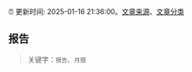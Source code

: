 :alarm_clock: 更新时间: 2025-01-16 21:36:00。[文章来源](/README.md)、[文章分类](/TAGS.md)

## 报告


> 关键字：`报告`、`月报`



